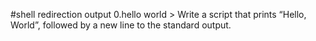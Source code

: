 #shell redirection output
0.hello world > Write a script that prints “Hello, World”, followed by a new line to the standard output.
